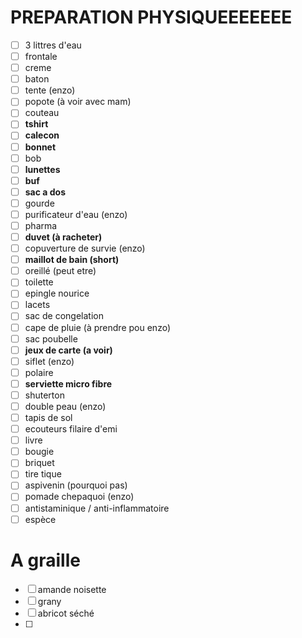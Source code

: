 # PREPARATION PHYSIQUEEEEEEE

- [ ] 3 littres d'eau
- [ ] frontale
- [ ] creme
- [ ] baton
- [ ] tente (enzo)
- [ ] popote (à voir avec mam)
- [ ] couteau
- [ ] **tshirt**
- [ ] **calecon**
- [ ] **bonnet**
- [ ] bob
- [ ] **lunettes**
- [ ] **buf**
- [ ] **sac a dos**
- [ ] gourde
- [ ] purificateur d'eau (enzo)
- [ ] pharma
- [ ] **duvet (à racheter)**
- [ ] copuverture de survie (enzo)
- [ ] **maillot de bain (short)**
- [ ] oreillé (peut etre)
- [ ] toilette
- [ ] epingle nourice
- [ ] lacets
- [ ] sac de congelation
- [ ] cape de pluie (à prendre pou enzo)
- [ ] sac poubelle
- [ ] **jeux de carte (a voir)**
- [ ] siflet (enzo)
- [ ] polaire
- [ ] **serviette micro fibre**
- [ ] shuterton
- [ ] double peau (enzo)
- [ ] tapis de sol
- [ ] ecouteurs filaire d'emi
- [ ] livre
- [ ] bougie
- [ ] briquet
- [ ] tire tique
- [ ] aspivenin (pourquoi pas)
- [ ] pomade chepaquoi (enzo)
- [ ] antistaminique / anti-inflammatoire
- [ ] espèce
# A graille
- [ ] amande noisette
- [ ] grany
- [ ] abricot séché
- [ ] 